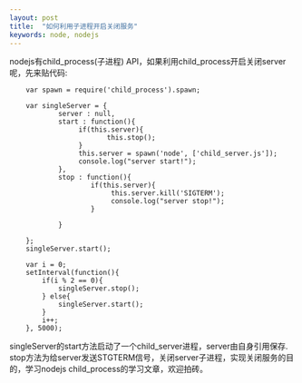 ```yaml
---
layout: post
title:  "如何利用子进程开启关闭服务"
keywords: node, nodejs
---
```


nodejs有child_process(子进程) API，如果利用child_process开启关闭server呢，先来贴代码:

		var spawn = require('child_process').spawn;

		var singleServer = {
				server : null,
				start : function(){
					 if(this.server){
					 		this.stop();
					 }
					 this.server = spawn('node', ['child_server.js']);
					 console.log("server start!");
				},
				stop : function(){
						if(this.server){
							 this.server.kill('SIGTERM');
							 console.log("server stop!");
						}
					 
				}

		};
		singleServer.start();

		var i = 0;
		setInterval(function(){
			if(i % 2 == 0){
				singleServer.stop();
			} else{
				singleServer.start();
			}
			i++;
		}, 5000);

singleServer的start方法启动了一个child_server进程，server由自身引用保存. stop方法为给server发送STGTERM信号，关闭server子进程，实现关闭服务的目的，学习nodejs child_process的学习文章，欢迎拍砖。